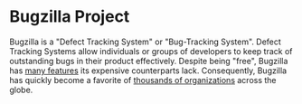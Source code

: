 # Bugzilla Project

Bugzilla is a "Defect Tracking System" or "Bug-Tracking System". Defect Tracking Systems allow individuals or groups of developers to keep track of outstanding bugs in their product effectively. Despite being "free", Bugzilla has [many features](https://www.bugzilla.org/features/) its expensive counterparts lack. Consequently, Bugzilla has quickly become a favorite of [thousands of organizations](https://www.bugzilla.org/installation-list/) across the globe.

